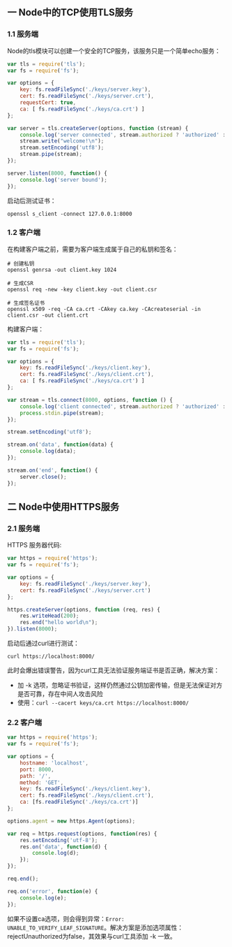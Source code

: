 ## 一 Node中的TCP使用TLS服务

### 1.1 服务端

Node的tls模块可以创建一个安全的TCP服务，该服务只是一个简单echo服务：
```js
var tls = require('tls');
var fs = require('fs');

var options = {
	key: fs.readFileSync('./keys/server.key'),
	cert: fs.readFileSync('./keys/server.crt'),
	requestCert: true,
	ca: [ fs.readFileSync('./keys/ca.crt') ]
};

var server = tls.createServer(options, function (stream) {
	console.log('server connected', stream.authorized ? 'authorized' : 'unauthorized');
	stream.write("welcome!\n");
	stream.setEncoding('utf8');
	stream.pipe(stream);
});

server.listen(8000, function() {
	console.log('server bound');
});
```

启动后测试证书：
```
openssl s_client -connect 127.0.0.1:8000
```

### 1.2 客户端

在构建客户端之前，需要为客户端生成属于自己的私钥和签名：
```
# 创建私钥
openssl genrsa -out client.key 1024

# 生成CSR
openssl req -new -key client.key -out client.csr

# 生成签名证书
openssl x509 -req -CA ca.crt -CAkey ca.key -CAcreateserial -in client.csr -out client.crt
```

构建客户端：
```js
var tls = require('tls');
var fs = require('fs');

var options = {
	key: fs.readFileSync('./keys/client.key'),
	cert: fs.readFileSync('./keys/client.crt'),
	ca: [ fs.readFileSync('./keys/ca.crt') ]
};

var stream = tls.connect(8000, options, function () {
	console.log('client connected', stream.authorized ? 'authorized' : 'unauthorized');
	process.stdin.pipe(stream);
});

stream.setEncoding('utf8');

stream.on('data', function(data) {
	console.log(data);
});

stream.on('end', function() {
	server.close();
});
```

## 二 Node中使用HTTPS服务

### 2.1 服务端

HTTPS 服务器代码:
```js
var https = require('https');
var fs = require('fs');

var options = {
	key: fs.readFileSync('./keys/server.key'),
	cert: fs.readFileSync('./keys/server.crt')
};

https.createServer(options, function (req, res) {
	res.writeHead(200);
	res.end("hello world\n");
}).listen(8000);
```

启动后通过curl进行测试：
```
curl https://localhost:8000/
```

此时会爆出错误警告，因为curl工具无法验证服务端证书是否正确，解决方案：
- 加 -k 选项，忽略证书验证，这样仍然通过公钥加密传输，但是无法保证对方是否可靠，存在中间人攻击风险
- 使用：`curl --cacert keys/ca.crt https://localhost:8000/`

### 2.2 客户端

```js
var https = require('https');
var fs = require('fs');

var options = {
	hostname: 'localhost',
	port: 8000,
	path: '/',
	method: 'GET',
	key: fs.readFileSync('./keys/client.key'),
	cert: fs.readFileSync('./keys/client.crt'),
	ca: [fs.readFileSync('./keys/ca.crt')]
};

options.agent = new https.Agent(options);

var req = https.request(options, function(res) {
	res.setEncoding('utf-8');
	res.on('data', function(d) {
		console.log(d);
	});
});

req.end();

req.on('error', function(e) {
	console.log(e);
});
```

如果不设置ca选项，则会得到异常：`Error: UNABLE_TO_VERIFY_LEAF_SIGNATURE`。解决方案是添加选项属性：rejectUnauthorized为false，其效果与curl工具添加 -k 一致。